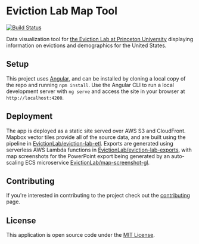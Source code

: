 # Eviction Lab Map Tool

[![Build Status](https://travis-ci.org/EvictionLab/eviction-maps.svg?branch=master)](https://travis-ci.org/EvictionLab/eviction-maps)

Data visualization tool for [the Eviction Lab at Princeton University](https://evictionlab.org) displaying information on evictions and demographics for the United States.

## Setup

This project uses [Angular](https://angular.io/), and can be installed by cloning a local copy of the repo and running `npm install`. Use the Angular CLI to run a local development server with `ng serve` and access the site in your browser at `http://localhost:4200`.

## Deployment

The app is deployed as a static site served over AWS S3 and CloudFront. Mapbox vector tiles provide all of the source data, and are built using the pipeline in [EvictionLab/eviction-lab-etl](https://github.com/EvictionLab/eviction-lab-etl). Exports are generated using serverless AWS Lambda functions in [EvictionLab/eviction-lab-exports](https://github.com/EvictionLab/eviction-lab-exports), with map screenshots for the PowerPoint export being generated by an auto-scaling ECS microservice [EvictionLab/map-screenshot-gl](https://github.com/EvictionLab/map-screenshot-gl).

## Contributing

If you're interested in contributing to the project check out the [contributing](CONTRIBUTING.md) page.

## License

This application is open source code under the [MIT License](LICENSE).
